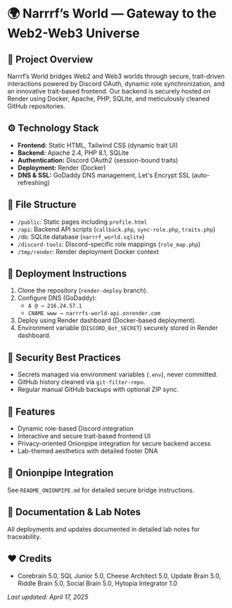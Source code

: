 
# 🌍 Narrrf’s World — Gateway to the Web2-Web3 Universe

## 🧀 Project Overview
Narrrf’s World bridges Web2 and Web3 worlds through secure, trait-driven interactions powered by Discord OAuth, dynamic role synchronization, and an innovative trait-based frontend. Our backend is securely hosted on Render using Docker, Apache, PHP, SQLite, and meticulously cleaned GitHub repositories.

## ⚙️ Technology Stack
- **Frontend:** Static HTML, Tailwind CSS (dynamic trait UI)
- **Backend:** Apache 2.4, PHP 8.1, SQLite
- **Authentication:** Discord OAuth2 (session-bound traits)
- **Deployment:** Render (Docker)
- **DNS & SSL:** GoDaddy DNS management, Let's Encrypt SSL (auto-refreshing)

## 📁 File Structure
- `/public`: Static pages including `profile.html`
- `/api`: Backend API scripts (`callback.php`, `sync-role.php`, `traits.php`)
- `/db`: SQLite database (`narrrf_world.sqlite`)
- `/discord-tools`: Discord-specific role mappings (`role_map.php`)
- `/tmp/render`: Render deployment Docker context

## 🚀 Deployment Instructions
1. Clone the repository (`render-deploy` branch).
2. Configure DNS (GoDaddy):
   - `A @ → 216.24.57.1`
   - `CNAME www → narrrfs-world-api.onrender.com`
3. Deploy using Render dashboard (Docker-based deployment).
4. Environment variable (`DISCORD_Bot_SECRET`) securely stored in Render dashboard.

## 🔐 Security Best Practices
- Secrets managed via environment variables (`.env`), never committed.
- GitHub history cleaned via `git-filter-repo`.
- Regular manual GitHub backups with optional ZIP sync.

## 🧬 Features
- Dynamic role-based Discord integration
- Interactive and secure trait-based frontend UI
- Privacy-oriented Onionpipe integration for secure backend access
- Lab-themed aesthetics with detailed footer DNA

## 🧅 Onionpipe Integration
See `README_ONIONPIPE.md` for detailed secure bridge instructions.

## 📜 Documentation & Lab Notes
All deployments and updates documented in detailed lab notes for traceability.

## ❤️ Credits
- Corebrain 5.0, SQL Junior 5.0, Cheese Architect 5.0, Update Brain 5.0, Riddle Brain 5.0, Social Brain 5.0, Hytopia Integrator 1.0

_Last updated: April 17, 2025_
